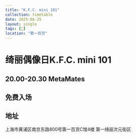 ```yaml
---
title: "K.F.C. mini 101"
collection: timetable
date: 2025-06-25
layout: single
tags: [🎫]
location: "第一百货"
---
```


# 绮丽偶像日K.F.C. mini 101
## 20.00-20.30 MetaMates
## 免费入场
## 地址
上海市黄浦区南京东路800号第一百货C馆4楼 第一绮丽次元街区